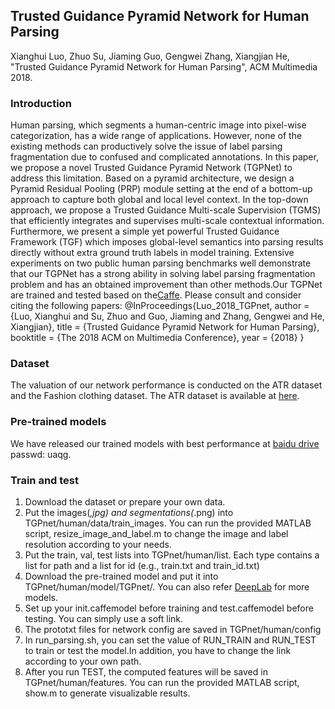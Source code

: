 ## Trusted Guidance Pyramid Network for Human Parsing
Xianghui Luo, Zhuo Su, Jiaming Guo, Gengwei Zhang, Xiangjian He, "Trusted Guidance Pyramid Network for Human Parsing", ACM Multimedia 2018.

### Introduction


Human parsing, which segments a human-centric image into pixel-wise categorization, has a wide range of applications. However, none of the existing methods can productively solve the issue of label parsing fragmentation due to confused and complicated annotations. In this paper, we propose a novel Trusted Guidance Pyramid Network (TGPNet) to address this limitation. Based on a pyramid architecture, we design a Pyramid Residual Pooling (PRP) module setting at the end of a bottom-up approach to capture both global and local level context. In the top-down approach, we propose a Trusted Guidance Multi-scale Supervision (TGMS) that efficiently integrates and supervises multi-scale contextual information. Furthermore, we present a simple yet powerful Trusted Guidance Framework (TGF) which imposes global-level semantics into parsing results directly without extra ground truth labels in model training. Extensive experiments on two public human parsing benchmarks well demonstrate that our TGPNet has a strong ability in solving label parsing fragmentation problem and has an obtained improvement than other methods.Our TGPNet are trained and tested based on the[Caffe](http://caffe.berkeleyvision.org).
Please consult and consider citing the following papers:
@InProceedings{Luo_2018_TGPnet,
      author = {Luo, Xianghui and Su, Zhuo and Guo, Jiaming and Zhang, Gengwei and He, Xiangjian},
      title = {Trusted Guidance Pyramid Network for Human Parsing},
      booktitle = {The 2018 ACM on Multimedia Conference},
      year = {2018}
    }
### Dataset
The valuation of our network performance is conducted on the ATR dataset and the Fashion clothing dataset. The ATR dataset is available at [here](https://github.com/lemondan/HumanParsing-Dataset).
### Pre-trained models
We have released our trained models with best performance at [baidu drive](https://pan.baidu.com/s/13nrS1NE3zA0qsUkJYYRWcA) passwd: uaqg.

### Train and test
1. Download the dataset or prepare your own data.
2. Put the images(*,jpg) and segmentations(*.png) into TGPnet/human/data/train_images. You can run the provided MATLAB script, resize_image_and_label.m to change the image and label resolution according to your needs.
3. Put the train, val, test lists into TGPnet/human/list. Each type contains a list for path and a list for id (e.g., train.txt and train_id.txt) 
4. Download the pre-trained model and put it into TGPnet/human/model/TGPnet/. You can also refer [DeepLab](https://bitbucket.org/aquariusjay/deeplab-public-ver2) for more models. 
5. Set up your init.caffemodel before training and test.caffemodel before testing. You can simply use a soft link.
6. The prototxt files for network config are saved in TGPnet/human/config
7. In run_parsing.sh, you can set the value of RUN_TRAIN and RUN_TEST to train or test the model.In addition, you have to change the link according to your own path.
8. After you run TEST, the computed features will be saved in TGPnet/human/features. You can run the provided MATLAB script, show.m to generate visualizable results. 
